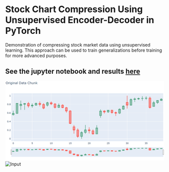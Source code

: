# Stock Chart Compression Using Unsupervised Encoder-Decoder in PyTorch
Demonstration of compressing stock market data using unsupervised learning.  This approach can be used to train generalizations before training for more advanced purposes.

## See the jupyter notebook and results [here](https://gkaye-machine-learning.s3.amazonaws.com/README.html)

![Input](example_input_1.PNG)
![Input](example_input_2.PNG)
